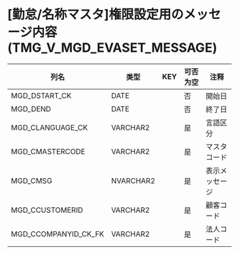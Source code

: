 # [勤怠/名称マスタ]権限設定用のメッセージ内容(TMG_V_MGD_EVASET_MESSAGE)
| 列名   | 类型   | KEY  | 可否为空 | 注释   |
| ---- | ---- | ---- | ---- | ---- |
|MGD_DSTART_CK|DATE||否|開始日|
|MGD_DEND|DATE||否|終了日|
|MGD_CLANGUAGE_CK|VARCHAR2||是|言語区分|
|MGD_CMASTERCODE|VARCHAR2||是|マスタコード|
|MGD_CMSG|NVARCHAR2||是|表示メッセージ|
|MGD_CCUSTOMERID|VARCHAR2||是|顧客コード|
|MGD_CCOMPANYID_CK_FK|VARCHAR2||是|法人コード|
